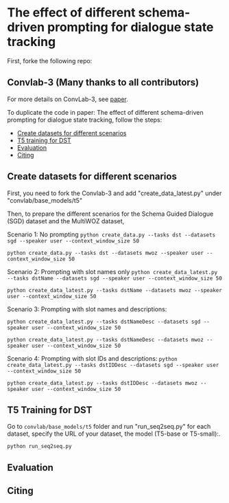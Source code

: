 # The effect of different schema-driven prompting for dialogue state tracking

First, forke the following repo: 
## Convlab-3  (Many thanks to all contributors)
For more details on ConvLab-3, see [paper](https://aclanthology.org/2023.emnlp-demo.9/).

To duplicate the code in paper: The effect of different schema-driven prompting for dialogue state tracking, follow the steps:

- [Create datasets for different scenarios](#create-datasets)
- [T5 training for DST ](#t5-training)
- [Evaluation ](#evaluation)
- [Citing](#citing)



## Create datasets for different scenarios

First, you need to fork the Convlab-3 and add "create_data_latest.py" under "convlab/base_models/t5"

Then, to prepare the different scenarios for the Schema Guided Dialogue (SGD) dataset and the MultiWOZ dataset, 


Scenario 1: No prompting
`
python create_data.py --tasks dst --datasets sgd --speaker user --context_window_size 50
`

`
python create_data.py --tasks dst --datasets mwoz --speaker user --context_window_size 50
`

Scenario 2: Prompting with slot names only
`
python create_data_latest.py --tasks dstName --datasets sgd --speaker user --context_window_size 50
`

`
python create_data_latest.py --tasks dstName --datasets mwoz --speaker user --context_window_size 50
`

Scenario 3: Prompting with slot names and descriptions:


`
python create_data_latest.py --tasks dstNameDesc --datasets sgd --speaker user --context_window_size 50
`

`
python create_data_latest.py --tasks dstNameDesc --datasets mwoz --speaker user --context_window_size 50
`

Scenario 4: Prompting with slot IDs and descriptions:
`
python create_data_latest.py --tasks dstIDDesc --datasets sgd --speaker user --context_window_size 50
`

`
python create_data_latest.py --tasks dstIDDesc --datasets mwoz --speaker user --context_window_size 50
`

## T5 Training for DST 

Go to `convlab/base_models/t5` folder and run "run_seq2seq.py" for each dataset, specify the URL of your dataset, the model (T5-base or T5-small):.

`
python run_seq2seq.py 
`

## Evaluation




## Citing
